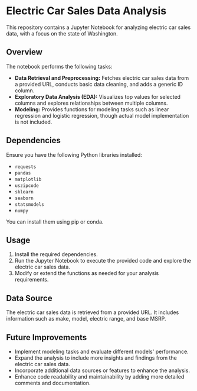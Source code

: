 # Electric Car Sales Data Analysis

This repository contains a Jupyter Notebook for analyzing electric car sales data, with a focus on the state of Washington.

## Overview

The notebook performs the following tasks:

- **Data Retrieval and Preprocessing:** Fetches electric car sales data from a provided URL, conducts basic data cleaning, and adds a generic ID column.
- **Exploratory Data Analysis (EDA):** Visualizes top values for selected columns and explores relationships between multiple columns.
- **Modeling:** Provides functions for modeling tasks such as linear regression and logistic regression, though actual model implementation is not included.

## Dependencies

Ensure you have the following Python libraries installed:

- `requests`
- `pandas`
- `matplotlib`
- `uszipcode`
- `sklearn`
- `seaborn`
- `statsmodels`
- `numpy`

You can install them using pip or conda.

## Usage

1. Install the required dependencies.
2. Run the Jupyter Notebook to execute the provided code and explore the electric car sales data.
3. Modify or extend the functions as needed for your analysis requirements.

## Data Source

The electric car sales data is retrieved from a provided URL. It includes information such as make, model, electric range, and base MSRP.


## Future Improvements

- Implement modeling tasks and evaluate different models' performance.
- Expand the analysis to include more insights and findings from the electric car sales data.
- Incorporate additional data sources or features to enhance the analysis.
- Enhance code readability and maintainability by adding more detailed comments and documentation.

